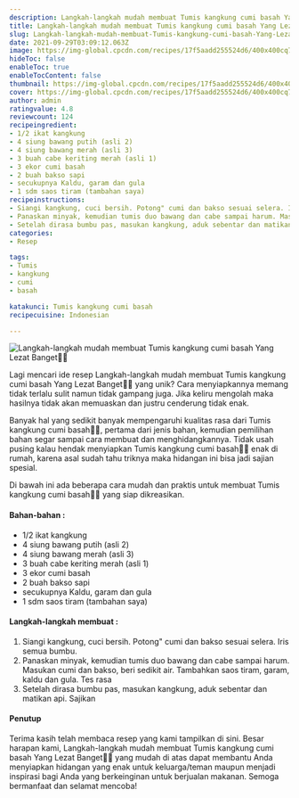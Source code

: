 ```yaml
---
description: Langkah-langkah mudah membuat Tumis kangkung cumi basah Yang Lezat Banget"
title: Langkah-langkah mudah membuat Tumis kangkung cumi basah Yang Lezat Banget
slug: Langkah-langkah-mudah-membuat-Tumis-kangkung-cumi-basah-Yang-Lezat-Banget
date: 2021-09-29T03:09:12.063Z
image: https://img-global.cpcdn.com/recipes/17f5aadd255524d6/400x400cq70/photo.jpg
hideToc: false
enableToc: true
enableTocContent: false
thumbnail: https://img-global.cpcdn.com/recipes/17f5aadd255524d6/400x400cq70/photo.jpg
cover: https://img-global.cpcdn.com/recipes/17f5aadd255524d6/400x400cq70/photo.jpg
author: admin
ratingvalue: 4.8
reviewcount: 124
recipeingredient:
- 1/2 ikat kangkung
- 4 siung bawang putih (asli 2)
- 4 siung bawang merah (asli 3)
- 3 buah cabe keriting merah (asli 1)
- 3 ekor cumi basah
- 2 buah bakso sapi
- secukupnya Kaldu, garam dan gula
- 1 sdm saos tiram (tambahan saya)
recipeinstructions:
- Siangi kangkung, cuci bersih. Potong" cumi dan bakso sesuai selera. Iris semua bumbu.
- Panaskan minyak, kemudian tumis duo bawang dan cabe sampai harum. Masukan cumi dan bakso, beri sedikit air. Tambahkan saos tiram, garam, kaldu dan gula. Tes rasa
- Setelah dirasa bumbu pas, masukan kangkung, aduk sebentar dan matikan api. Sajikan
categories:
- Resep

tags:
- Tumis
- kangkung
- cumi
- basah

katakunci: Tumis kangkung cumi basah
recipecuisine: Indonesian

---
```


![Langkah-langkah mudah membuat Tumis kangkung cumi basah Yang Lezat Banget👩‍🍳](https://img-global.cpcdn.com/recipes/17f5aadd255524d6/400x400cq70/photo.jpg)

Lagi mencari ide resep Langkah-langkah mudah membuat Tumis kangkung cumi basah Yang Lezat Banget👩‍🍳 yang unik? Cara menyiapkannya memang tidak terlalu sulit namun tidak gampang juga. Jika keliru mengolah maka hasilnya tidak akan memuaskan dan justru cenderung tidak enak.

Banyak hal yang sedikit banyak mempengaruhi kualitas rasa dari Tumis kangkung cumi basah👩‍🍳, pertama dari jenis bahan, kemudian pemilihan bahan segar sampai cara membuat dan menghidangkannya. Tidak usah pusing kalau hendak menyiapkan Tumis kangkung cumi basah👩‍🍳 enak di rumah, karena asal sudah tahu triknya maka hidangan ini bisa jadi sajian spesial.

Di bawah ini ada beberapa cara mudah dan praktis untuk membuat Tumis kangkung cumi basah👩‍🍳 yang siap dikreasikan.

<!--inarticleads1-->

#### Bahan-bahan :

- 1/2 ikat kangkung
- 4 siung bawang putih (asli 2)
- 4 siung bawang merah (asli 3)
- 3 buah cabe keriting merah (asli 1)
- 3 ekor cumi basah
- 2 buah bakso sapi
- secukupnya Kaldu, garam dan gula
- 1 sdm saos tiram (tambahan saya)

<!--inarticleads2-->

#### Langkah-langkah membuat :

1. Siangi kangkung, cuci bersih. Potong" cumi dan bakso sesuai selera. Iris semua bumbu.
1. Panaskan minyak, kemudian tumis duo bawang dan cabe sampai harum. Masukan cumi dan bakso, beri sedikit air. Tambahkan saos tiram, garam, kaldu dan gula. Tes rasa
1. Setelah dirasa bumbu pas, masukan kangkung, aduk sebentar dan matikan api. Sajikan

#### Penutup

Terima kasih telah membaca resep yang kami tampilkan di sini. Besar harapan kami, Langkah-langkah mudah membuat Tumis kangkung cumi basah Yang Lezat Banget👩‍🍳 yang mudah di atas dapat membantu Anda menyiapkan hidangan yang enak untuk keluarga/teman maupun menjadi inspirasi bagi Anda yang berkeinginan untuk berjualan makanan. Semoga bermanfaat dan selamat mencoba!